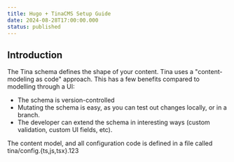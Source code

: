 ```yaml
---
title: Hugo + TinaCMS Setup Guide
date: 2024-08-28T17:00:00.000
status: published
---
```


## Introduction

The Tina schema defines the shape of your content. Tina uses a "content-modeling as code" approach. This has a few benefits compared to modelling through a UI:

* The schema is version-controlled
* Mutating the schema is easy, as you can test out changes locally, or in a branch.
* The developer can extend the schema in interesting ways (custom validation, custom UI fields, etc).

The content model, and all configuration code is defined in a file called tina/config.{ts,js,tsx}.123
